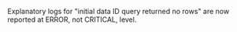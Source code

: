 Explanatory logs for "initial data ID query returned no rows" are now reported at ERROR, not CRITICAL, level.
